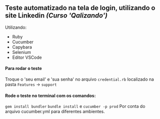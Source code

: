 ## Teste automatizado na tela de login, utilizando o site Linkedin  *(Curso 'Qalizando')*


Utilizando:
- Ruby
- Cucumber
- Capybara
- Selenium
- Editor VSCode

#### Para rodar o teste
Troque o 'seu email' e 'sua senha' no arquivo ```credential.rb``` localizado na pasta ```Features``` -> ```support```

#### Rode o teste no terminal com os comandos: 
``` gem install bundler ```
``` bundle install ```
e 
``` cucumber -p prod ```  Por conta do arquivo cucumber.yml para diferentes ambientes.  




